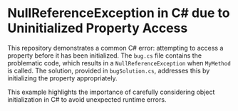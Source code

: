 # NullReferenceException in C# due to Uninitialized Property Access

This repository demonstrates a common C# error: attempting to access a property before it has been initialized.  The `bug.cs` file contains the problematic code, which results in a `NullReferenceException` when `MyMethod` is called. The solution, provided in `bugSolution.cs`, addresses this by initializing the property appropriately.

This example highlights the importance of carefully considering object initialization in C# to avoid unexpected runtime errors.